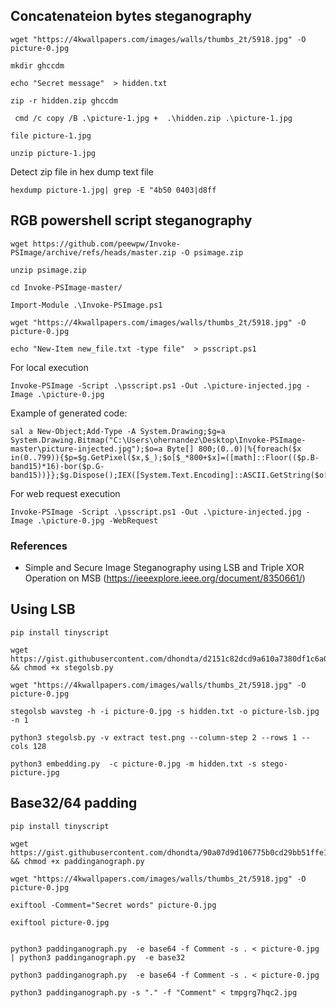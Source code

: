 ## Concatenateion bytes steganography


```
wget "https://4kwallpapers.com/images/walls/thumbs_2t/5918.jpg" -O picture-0.jpg
```

```
mkdir ghccdm
```

```
echo "Secret message"  > hidden.txt
```


```
zip -r hidden.zip ghccdm
```

```
 cmd /c copy /B .\picture-1.jpg +  .\hidden.zip .\picture-1.jpg
```

```
file picture-1.jpg
```

```
unzip picture-1.jpg
```

Detect zip file in hex dump text file
```
hexdump picture-1.jpg| grep -E "4b50 0403|d8ff
```

## RGB powershell script steganography

```
wget https://github.com/peewpw/Invoke-PSImage/archive/refs/heads/master.zip -O psimage.zip
```

```
unzip psimage.zip
```

```
cd Invoke-PSImage-master/
```

```
Import-Module .\Invoke-PSImage.ps1
```


```
wget "https://4kwallpapers.com/images/walls/thumbs_2t/5918.jpg" -O picture-0.jpg
```

```
echo "New-Item new_file.txt -type file"  > psscript.ps1
```


For local execution
```
Invoke-PSImage -Script .\psscript.ps1 -Out .\picture-injected.jpg -Image .\picture-0.jpg
```


Example of generated code:
```
sal a New-Object;Add-Type -A System.Drawing;$g=a System.Drawing.Bitmap("C:\Users\ohernandez\Desktop\Invoke-PSImage-master\picture-injected.jpg");$o=a Byte[] 800;(0..0)|%{foreach($x in(0..799)){$p=$g.GetPixel($x,$_);$o[$_*800+$x]=([math]::Floor(($p.B-band15)*16)-bor($p.G-band15))}};$g.Dispose();IEX([System.Text.Encoding]::ASCII.GetString($o[0..33]))
```

For web request execution
```
Invoke-PSImage -Script .\psscript.ps1 -Out .\picture-injected.jpg -Image .\picture-0.jpg -WebRequest
```

### References 

- Simple and Secure Image Steganography using LSB and Triple XOR Operation on MSB (https://ieeexplore.ieee.org/document/8350661/)


## Using LSB 

```
pip install tinyscript
```

```
wget https://gist.githubusercontent.com/dhondta/d2151c82dcd9a610a7380df1c6a0272c/raw/stegolsb.py && chmod +x stegolsb.py
```

```
wget "https://4kwallpapers.com/images/walls/thumbs_2t/5918.jpg" -O picture-0.jpg
```

```
stegolsb wavsteg -h -i picture-0.jpg -s hidden.txt -o picture-lsb.jpg -n 1

python3 stegolsb.py -v extract test.png --column-step 2 --rows 1 --cols 128
```




```
python3 embedding.py  -c picture-0.jpg -m hidden.txt -s stego-picture.jpg
```


## Base32/64 padding

```
pip install tinyscript
```

```
wget https://gist.githubusercontent.com/dhondta/90a07d9d106775b0cd29bb51ffe15954/raw/paddinganograph.py && chmod +x paddinganograph.py 
```

```
wget "https://4kwallpapers.com/images/walls/thumbs_2t/5918.jpg" -O picture-0.jpg 
```

```
exiftool -Comment="Secret words" picture-0.jpg 
```

```
exiftool picture-0.jpg
```

```

python3 paddinganograph.py  -e base64 -f Comment -s . < picture-0.jpg | python3 paddinganograph.py  -e base32

python3 paddinganograph.py  -e base64 -f Comment -s . < picture-0.jpg
```

```
python3 paddinganograph.py -s "." -f "Comment" < tmpgrg7hqc2.jpg
```
